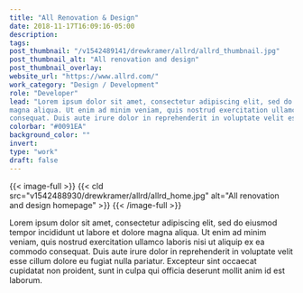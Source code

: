 ```yaml
---
title: "All Renovation & Design"
date: 2018-11-17T16:09:16-05:00
description:
tags:
post_thumbnail: "/v1542489141/drewkramer/allrd/allrd_thumbnail.jpg"
post_thumbnail_alt: "All renovation and design"
post_thumbnail_overlay: 
website_url: "https://www.allrd.com/"
work_category: "Design / Development"
role: "Developer"
lead: "Lorem ipsum dolor sit amet, consectetur adipiscing elit, sed do eiusmod tempor incididunt ut labore et dolore
magna aliqua. Ut enim ad minim veniam, quis nostrud exercitation ullamco laboris nisi ut aliquip ex ea commodo
consequat. Duis aute irure dolor in reprehenderit in voluptate velit esse cillum dolore eu fugiat nulla pariatur."
colorbar: "#0091EA"
background_color: ""
invert:
type: "work"
draft: false
---
```


{{< image-full >}}
{{< cld src="v1542488930/drewkramer/allrd/allrd_home.jpg" alt="All renovation and design homepage" >}}
{{< /image-full >}}

Lorem ipsum dolor sit amet, consectetur adipiscing elit, sed do eiusmod tempor incididunt ut labore et dolore magna aliqua. Ut enim ad minim veniam, quis nostrud exercitation ullamco laboris nisi ut aliquip ex ea commodo consequat. Duis aute irure dolor in reprehenderit in voluptate velit esse cillum dolore eu fugiat nulla pariatur. Excepteur sint occaecat cupidatat non proident, sunt in culpa qui officia deserunt mollit anim id est laborum.